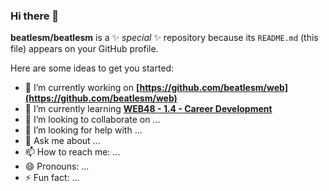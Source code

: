 ### Hi there 👋


**beatlesm/beatlesm** is a ✨ _special_ ✨ repository because its `README.md` (this file) appears on your GitHub profile.

Here are some ideas to get you started:

- 🔭 I’m currently working on **[https://github.com/beatlesm/web](https://github.com/beatlesm/web)**
- 🌱 I’m currently learning **[WEB48 - 1.4 - Career Development](https://github.com/beatlesm/web/tree/main/1.4)**
- 👯 I’m looking to collaborate on ...
- 🤔 I’m looking for help with ...
- 💬 Ask me about ...
- 📫 How to reach me: ...
- 😄 Pronouns: ...
- ⚡ Fun fact: ...

